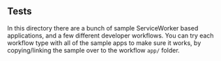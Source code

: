 ## Tests

In this directory there are a bunch of sample ServiceWorker based applications, and a few different developer workflows.
You can try each workflow type with all of the sample apps to make sure it works, by copying/linking the sample over to the workflow `app/` folder.
